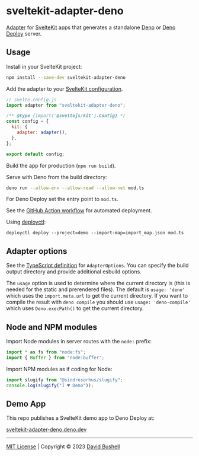 # sveltekit-adapter-deno

[Adapter](https://kit.svelte.dev/docs/adapters) for
[SvelteKit](https://kit.svelte.dev/) apps that generates a standalone
[Deno](https://deno.com/runtime) or [Deno Deploy](https://deno.com/deploy)
server.

## Usage

Install in your SvelteKit project:

```sh
npm install --save-dev sveltekit-adapter-deno
```

Add the adapter to your
[SvelteKit configuration](https://kit.svelte.dev/docs/configuration).

```js
// svelte.config.js
import adapter from "sveltekit-adapter-deno";

/** @type {import('@sveltejs/kit').Config} */
const config = {
  kit: {
    adapter: adapter(),
  },
};

export default config;
```

Build the app for production (`npm run build`).

Serve with Deno from the build directory:

```sh
deno run --allow-env --allow-read --allow-net mod.ts
```

For Deno Deploy set the entry point to `mod.ts`.

See the [GitHub Action workflow](/.github/workflows/ci.yml) for automated
deployment.

Using [deployctl](https://deno.com/deploy/docs/deployctl):

```
deployctl deploy --project=demo --import-map=import_map.json mod.ts
```

## Adapter options

See the [TypeScript definition](/index.d.ts) for `AdapterOptions`. You can
specify the build output directory and provide additional esbuild options.

The `usage` option is used to determine where the current directory is (this is
needed for the static and prerendered files). The default is `usage: 'deno'`
which uses the `import.meta.url` to get the current directory. If you want to
compile the result with `deno compile` you should use `usage: 'deno-compile'`
which uses `Deno.execPath()` to get the current directory.

## Node and NPM modules

Import Node modules in server routes with the `node:` prefix:

```js
import * as fs from "node:fs";
import { Buffer } from "node:buffer";
```

Import NPM modules as if coding for Node:

```js
import slugify from "@sindresorhus/slugify";
console.log(slugify("I ♥ Deno"));
```

## Demo App

This repo publishes a SvelteKit demo app to Deno Deploy at:

[sveltekit-adapter-deno.deno.dev](https://sveltekit-adapter-deno.deno.dev/)

---

[MIT License](/LICENSE) | Copyright © 2023 [David Bushell](https://dbushell.com)
